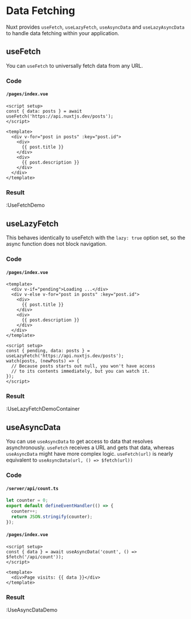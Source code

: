 # Data Fetching

Nuxt provides `useFetch`, `useLazyFetch`, `useAsyncData` and `useLazyAsyncData` to handle data fetching within your application.

## useFetch

You can `useFetch` to universally fetch data from any URL.

### Code

#### `/pages/index.vue`

```vue
<script setup>
const { data: posts } = await useFetch('https://api.nuxtjs.dev/posts');
</script>

<template>
  <div v-for="post in posts" :key="post.id">
    <div>
      {{ post.title }}
    </div>
    <div>
      {{ post.description }}
    </div>
  </div>
</template>
```

### Result

:UseFetchDemo

## useLazyFetch

This behaves identically to useFetch with the `lazy: true` option set, so the async function does not block navigation.

### Code

#### `/pages/index.vue`

```vue
<template>
  <div v-if="pending">Loading ...</div>
  <div v-else v-for="post in posts" :key="post.id">
    <div>
      {{ post.title }}
    </div>
    <div>
      {{ post.description }}
    </div>
  </div>
</template>

<script setup>
const { pending, data: posts } = useLazyFetch('https://api.nuxtjs.dev/posts');
watch(posts, (newPosts) => {
  // Because posts starts out null, you won't have access
  // to its contents immediately, but you can watch it.
});
</script>
```

### Result

:UseLazyFetchDemoContainer

## useAsyncData

You can use `useAsyncData` to get access to data that resolves asynchronously. `useFetch` receives a URL and gets that data, whereas `useAsyncData` might have more complex logic. `useFetch(url)` is nearly equivalent to `useAsyncData(url, () => $fetch(url))`

### Code

#### `/server/api/count.ts`

```ts
let counter = 0;
export default defineEventHandler(() => {
  counter++;
  return JSON.stringify(counter);
});
```

#### `/pages/index.vue`

```vue
<script setup>
const { data } = await useAsyncData('count', () => $fetch('/api/count'));
</script>

<template>
  <div>Page visits: {{ data }}</div>
</template>
```

### Result

:UseAsyncDataDemo
